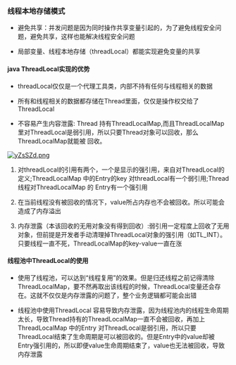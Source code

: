 ### 线程本地存储模式

- 避免共享：并发问题是因为同时操作共享变量引起的，为了避免线程安全问题，避免共享，这样也能解决线程安全问题

- 局部变量、线程本地存储（threadLocal）都能实现避免变量的共享

#### java ThreadLocal实现的优势

- threadLocal仅仅是一个代理工具类，内部不持有任何与线程相关的数据

- 所有和线程相关的数据都存储在Thread里面，仅仅是操作权交给了ThreadLocal

- 不容易产生内容泄露: Thread 持有ThreadLocalMap,而且ThreadLocalMap 里对ThreadLocal是弱引用，所以只要Thread对象可以回收，那么ThreadLocalMap就能被 回收。

[![yZsSZd.png](https://s3.ax1x.com/2021/02/01/yZsSZd.png)](https://imgchr.com/i/yZsSZd)

1. 对threadLocal的引用有两个，一个是显示的强引用，来自对ThreadLocal的定义;ThreadLocalMap 中的Entry的key 对threadLocal有一个弱引用;Thread 线程对ThreadLocalMap 的 Entry有一个强引用

2. 在当前线程没有被回收的情况下，value所占内存也不会被回收。所以可能会造成了内存溢出

3. 内存泄露（本该回收的无用对象没有得到回收）:弱引用一定程度上回收了无用对象，但前提是开发者手动清理掉ThreadLocal对象的强引用（如TL_INT）。只要线程一直不死，ThreadLocalMap的key-value一直在涨

#### 线程池中ThreadLocal的使用

- 使用了线程池，可以达到“线程复用”的效果。但是归还线程之前记得清除ThreadLocalMap，要不然再取出该线程的时候，ThreadLocal变量还会存在。这就不仅仅是内存泄露的问题了，整个业务逻辑都可能会出错

- 线程池中使用ThreadLocal 容易导致内存泄露，因为线程池内的线程生命周期太长，导致Thread持有的ThreadLocalMap一直不会被回收，再加上ThreadLocalMap 中的Entry
  对ThreadLocal是弱引用，所以只要ThreadLocal结束了生命周期是可以被回收的。但是Entry中的value却被Entry强引用的，所以即便value生命周期结束了，value也无法被回收，导致内存泄露